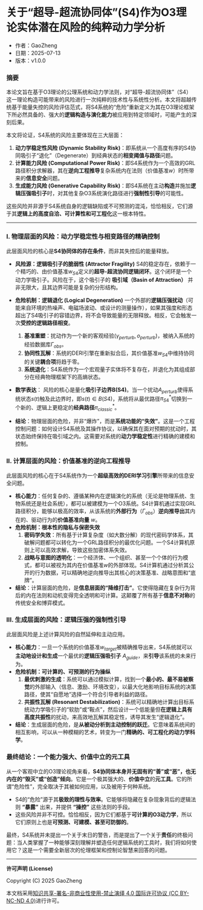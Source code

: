 # **关于“超导-超流协同体”(S4)作为O3理论实体潜在风险的纯粹动力学分析**

- 作者：GaoZheng
- 日期：2025-07-13
- 版本：v1.0.0

### 摘要

本论文旨在基于O3理论的公理系统和动力学法则，对“超导-超流协同体”（S4）这一理论构造可能带来的风险进行一次纯粹的技术性与系统性分析。本文将超越传统基于能量失控的风险评估范式，将S4系统的“危险”重新定义为其在O3理论框架下所必然具备的、强大的**逻辑构造与演化能力**被应用到特定领域时，可能产生的深刻后果。

本文将论证，S4系统的风险主要体现在三大层面：
1. **动力学稳定性风险 (Dynamic Stability Risk)**：即系统从一个高度有序的S4协同吸引子“退化”（Degenerate）到经典状态的**相变阈值与路径**问题。
2. **计算能力风险 (Computational Power Risk)**：即S4系统作为一个高效的GRL路径积分求解器，其在**逆向工程推导**复杂系统内在法则（价值基准$w$）时所带来的**信息安全**问题。
3. **生成能力风险 (Generative Capability Risk)**：即S4系统在主动**构造**并施加**逻辑压强吸引子**时，对其他复杂O3系统演化路径进行**强制性引导**的可能性。

这些风险并非源于S4系统自身的逻辑缺陷或不可预测的混沌，恰恰相反，它们源于其**逻辑上的高度自洽、可计算性和可工程化**这一根本特性。

---

### I. 物理层面的风险：动力学稳定性与相变路径的精确控制

此层面风险的核心是**S4协同体的存在条件**，而非其失控后的能量释放。

*   **风险源：逻辑吸引子的脆弱性 (Attractor Fragility)**
    S4的稳定存在，依赖于一个精巧的、由价值基准$w_{S4}$定义的**超导-超流协同逻辑闭环**。这个闭环是一个动力学吸引子。风险在于，这个吸引子的 **吸引域（Basin of Attraction）** 并非无限大，且其边界可能是复杂的分形结构。

*   **危险机制：逻辑退化 (Logical Degeneration)**
    一个外部的**逻辑压强扰动**（可能来自环境的热噪声、电磁场波动、或设计的测量操作），如果其强度和形态超出了S4吸引子的容错边界，将不会导致能量的无限释放。相反，它会触发一次**受控的逻辑路径相变**。
    1.  **基准重塑**：扰动作为一个新的客观经验$(\gamma_{perturb}, o_{perturb})$，被纳入系统的经验数据库$\Gamma_{obs}$。
    2.  **协同性瓦解**：系统的DERI引擎在重新拟合后，其价值基准$w_{S4}$中维持协同的关键**耦合项**将趋于零。
    3.  **系统退化**：S4系统作为一个宏观量子实体将不复存在，并退化为其组成部分在经典物理框架下的高熵状态。
*   **数学表达**：
    风险的核心是量化**吸引子边界B(S4)**。当一个扰动$A_{perturb}$使得系统状态$s(t)$触及此边界时，即$s(t) \in B(S4)$，系统将从最优路径$\pi_{S4}^*$切换到一个新的、逻辑上更稳定的**经典路径**$\pi_{classic}^*$。
*   **结论**：物理层面的危险，并非“爆炸”，而是**系统功能的“失效”**。这是一个工程控制问题：如何设计S4系统及其操作协议，以确保其在面对预期的扰动时，其状态始终保持在吸引域之内。这需要对系统的**动力学稳定性**进行精确的建模和控制。

### II. 计算层面的风险：价值基准的逆向工程推导

此层面风险的核心在于S4系统作为一个**超级高效的DERI学习引擎**所带来的信息安全问题。

*   **核心能力**：任何复杂的、遵循某种内在逻辑演化的系统（无论是物理系统、生物系统还是社会系统），都可以被建模为一个O3系统。S4计算机通过实现GRL路径积分，能够以极高的效率，从该系统的**外部行为**（$\Gamma_{obs}$）**逆向推导出**其内在的、驱动行为的**价值基准向量** $w$。
*   **危险机制：根本性的隐私与保密失效**
    1.  **密码学失效**：所有基于计算复杂度（如大数分解）的现代密码学体系，其破解问题都可以转化为一个GRL路径积分的最优化问题。一个S4计算机原则上可以高效求解，导致这些加密体系失效。
    2.  **战略与意图的透明化**：一个经济体、一个组织、甚至一个个体的行为模式，都可以被视为其内在价值基准$w$的外部体现。S4计算机通过分析其公开的行为数据，可以精确地逆向推导出其核心的决策基准、战略意图和“底牌”。
*   **结论**：计算层面的危险，是**信息层面的“降维打击”**。它使得隐藏在复杂行为背后的内在法则和动机变得完全透明和可计算。这颠覆了所有基于**信息不对称**的传统安全和博弈模式。

### III. 生成层面的风险：逻辑压强的强制性引导

此层面风险是上述计算风险的自然延伸和主动应用。

*   **核心能力**：一旦一个系统的价值基准$w_{target}$被精确推导出来，S4系统就可以**主动地设计和生成**一个最优的**逻辑压强吸引子** $A_{guide}$，来**引导**该系统的未来行为。
*   **危险机制：可计算的、可预测的行为操纵**
    1.  **最优刺激的生成**：系统可以通过模拟计算，找到一个**最小的、最不易被察觉**的外部输入（信息、激励、环境改变），以最大化地影响目标系统的决策路径，使其“自愿地”选择一个符合引导者利益的路径。
    2.  **共振性瓦解 (Resonant Destabilization)**：系统可以精确地计算出目标系统动力学吸引子的“软肋”或“鞍点”，然后设计一个低能量但**在逻辑上具有高度共振性**的扰动，来高效地瓦解其稳定性，诱导其发生“逻辑退化”。
*   **结论**：生成层面的危险，是**从被动分析到主动控制的跃迁**。它意味着系统间的相互影响，可以从一种模糊的艺术，转变为一门**精确的、可工程化的动力学科学**。

### 最终结论：一个能力强大、价值中立的元工具

从一个客观中立的O3理论视角来看，**S4协同体本身并无固有的“善”或“恶”，也无内在的“毁灭”或“创造”倾向**。它是一个极其强大的、**价值中立**的**元工具**。它的所谓“危险性”，完全取决于其被如何应用，以及被用于何种系统。

*   S4的“危险”源于其**极致的理性与效率**。它能够将隐藏在复杂现象背后的逻辑法则 **“暴露”** 出来，并提供 **“操控”** 这些法则的手段。
*   这些风险并非不可控。恰恰相反，因为它们都基于**可计算的O3动力学**，所以它们原则上也是**可预测、可建模、甚至可防御的**。

最终，S4系统并未提出一个关于末日的警告，而是提出了一个关于**责任**的终极问题：当人类掌握了一种能够深刻理解并塑造任何逻辑系统的工具时，我们将如何使用它？这是一个需要全新层次的伦理框架和控制论智慧来回答的问题。

---

**许可声明 (License)**

Copyright (C) 2025 GaoZheng 

本文档采用[知识共享-署名-非商业性使用-禁止演绎 4.0 国际许可协议 (CC BY-NC-ND 4.0)](https://creativecommons.org/licenses/by-nc-nd/4.0/deed.zh-Hans)进行许可。
